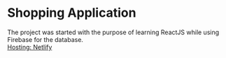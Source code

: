 # Shopping Application

The project was started with the purpose of learning ReactJS while using Firebase for the database.  
[Hosting: Netlify](https://beautifyshop.netlify.app/)
